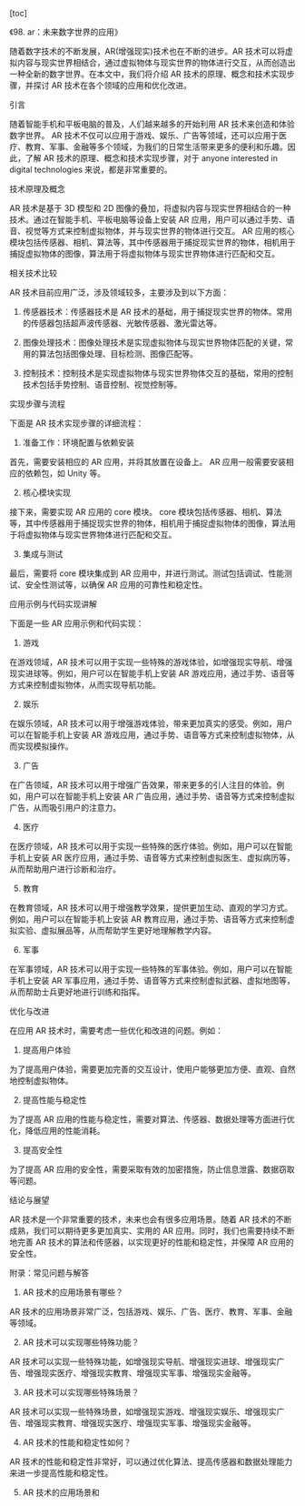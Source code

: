 
[toc]                    
                
                
《98. ar：未来数字世界的应用》

随着数字技术的不断发展，AR(增强现实)技术也在不断的进步。AR 技术可以将虚拟内容与现实世界相结合，通过虚拟物体与现实世界的物体进行交互，从而创造出一种全新的数字世界。在本文中，我们将介绍 AR 技术的原理、概念和技术实现步骤，并探讨 AR 技术在各个领域的应用和优化改进。

引言

随着智能手机和平板电脑的普及，人们越来越多的开始利用 AR 技术来创造和体验数字世界。 AR 技术不仅可以应用于游戏、娱乐、广告等领域，还可以应用于医疗、教育、军事、金融等多个领域，为我们的日常生活带来更多的便利和乐趣。因此，了解 AR 技术的原理、概念和技术实现步骤，对于 anyone interested in digital technologies 来说，都是非常重要的。

技术原理及概念

AR 技术是基于 3D 模型和 2D 图像的叠加，将虚拟内容与现实世界相结合的一种技术。通过在智能手机、平板电脑等设备上安装 AR 应用，用户可以通过手势、语音、视觉等方式来控制虚拟物体，并与现实世界的物体进行交互。 AR 应用的核心模块包括传感器、相机、算法等，其中传感器用于捕捉现实世界的物体，相机用于捕捉虚拟物体的图像，算法用于将虚拟物体与现实世界物体进行匹配和交互。

相关技术比较

AR 技术目前应用广泛，涉及领域较多，主要涉及到以下方面：

1. 传感器技术：传感器技术是 AR 技术的基础，用于捕捉现实世界的物体。常用的传感器包括超声波传感器、光敏传感器、激光雷达等。

2. 图像处理技术：图像处理技术是实现虚拟物体与现实世界物体匹配的关键，常用的算法包括图像处理、目标检测、图像匹配等。

3. 控制技术：控制技术是实现虚拟物体与现实世界物体交互的基础，常用的控制技术包括手势控制、语音控制、视觉控制等。

实现步骤与流程

下面是 AR 技术实现步骤的详细流程：

1. 准备工作：环境配置与依赖安装

首先，需要安装相应的 AR 应用，并将其放置在设备上。 AR 应用一般需要安装相应的依赖包，如 Unity 等。

2. 核心模块实现

接下来，需要实现 AR 应用的 core 模块。 core 模块包括传感器、相机、算法等，其中传感器用于捕捉现实世界的物体，相机用于捕捉虚拟物体的图像，算法用于将虚拟物体与现实世界物体进行匹配和交互。

3. 集成与测试

最后，需要将 core 模块集成到 AR 应用中，并进行测试。测试包括调试、性能测试、安全性测试等，以确保 AR 应用的可靠性和稳定性。

应用示例与代码实现讲解

下面是一些 AR 应用示例和代码实现：

1. 游戏

在游戏领域，AR 技术可以用于实现一些特殊的游戏体验，如增强现实导航、增强现实进球等。例如，用户可以在智能手机上安装 AR 游戏应用，通过手势、语音等方式来控制虚拟物体，从而实现导航功能。

2. 娱乐

在娱乐领域，AR 技术可以用于增强游戏体验，带来更加真实的感受。例如，用户可以在智能手机上安装 AR 游戏应用，通过手势、语音等方式来控制虚拟物体，从而实现模拟操作。

3. 广告

在广告领域，AR 技术可以用于增强广告效果，带来更多的引人注目的体验。例如，用户可以在智能手机上安装 AR 广告应用，通过手势、语音等方式来控制虚拟广告，从而吸引用户的注意力。

4. 医疗

在医疗领域，AR 技术可以用于实现一些特殊的医疗体验。例如，用户可以在智能手机上安装 AR 医疗应用，通过手势、语音等方式来控制虚拟医生、虚拟病历等，从而帮助用户进行诊断和治疗。

5. 教育

在教育领域，AR 技术可以用于增强教学效果，提供更加生动、直观的学习方式。例如，用户可以在智能手机上安装 AR 教育应用，通过手势、语音等方式来控制虚拟实验、虚拟展品等，从而帮助学生更好地理解教学内容。

6. 军事

在军事领域，AR 技术可以用于实现一些特殊的军事体验。例如，用户可以在智能手机上安装 AR 军事应用，通过手势、语音等方式来控制虚拟武器、虚拟地图等，从而帮助士兵更好地进行训练和指挥。

优化与改进

在应用 AR 技术时，需要考虑一些优化和改进的问题。例如：

1. 提高用户体验

为了提高用户体验，需要更加完善的交互设计，使用户能够更加方便、直观、自然地控制虚拟物体。

2. 提高性能与稳定性

为了提高 AR 应用的性能与稳定性，需要对算法、传感器、数据处理等方面进行优化，降低应用的性能消耗。

3. 提高安全性

为了提高 AR 应用的安全性，需要采取有效的加密措施，防止信息泄露、数据窃取等问题。

结论与展望

AR 技术是一个非常重要的技术，未来也会有很多应用场景。随着 AR 技术的不断成熟，我们可以期待更多更加真实、实用的 AR 应用。同时，我们也需要持续不断地完善 AR 技术的算法和传感器，以实现更好的性能和稳定性，并保障 AR 应用的安全性。



附录：常见问题与解答

1. AR 技术的应用场景有哪些？

AR 技术的应用场景非常广泛，包括游戏、娱乐、广告、医疗、教育、军事、金融等领域。

2. AR 技术可以实现哪些特殊功能？

AR 技术可以实现一些特殊功能，如增强现实导航、增强现实进球、增强现实广告、增强现实医疗、增强现实教育、增强现实军事、增强现实金融等。

3. AR 技术可以实现哪些特殊场景？

AR 技术可以实现一些特殊场景，如增强现实游戏、增强现实娱乐、增强现实广告、增强现实教育、增强现实医疗、增强现实军事、增强现实金融等。

4. AR 技术的性能和稳定性如何？

AR 技术的性能和稳定性非常好，可以通过优化算法、提高传感器和数据处理能力来进一步提高性能和稳定性。

5. AR 技术的应用场景和

